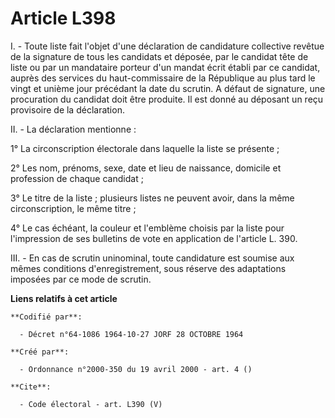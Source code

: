 # Article L398

I. - Toute liste fait l'objet d'une déclaration de candidature collective revêtue de la signature de tous les candidats et
déposée, par le candidat tête de liste ou par un mandataire porteur d'un mandat écrit établi par ce candidat, auprès des
services du haut-commissaire de la République au plus tard le vingt et unième jour précédant la date du scrutin. A défaut de
signature, une procuration du candidat doit être produite. Il est donné au déposant un reçu provisoire de la déclaration. 

II. - La déclaration mentionne : 

1° La circonscription électorale dans laquelle la liste se présente ; 

2° Les nom, prénoms, sexe, date et lieu de naissance, domicile et profession de chaque candidat ; 

3° Le titre de la liste ; plusieurs listes ne peuvent avoir, dans la même circonscription, le même titre ; 

4° Le cas échéant, la couleur et l'emblème choisis par la liste pour l'impression de ses bulletins de vote en application de
l'article L. 390. 

III. - En cas de scrutin uninominal, toute candidature est soumise aux mêmes conditions d'enregistrement, sous réserve des
adaptations imposées par ce mode de scrutin.

**Liens relatifs à cet article**

	**Codifié par**:

	  - Décret n°64-1086 1964-10-27 JORF 28 OCTOBRE 1964

	**Créé par**:

	  - Ordonnance n°2000-350 du 19 avril 2000 - art. 4 ()

	**Cite**:

	  - Code électoral - art. L390 (V)
